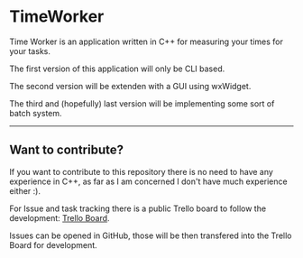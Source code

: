 # TimeWorker

Time Worker is an application written in C++ for measuring your times for your tasks.

The first version of this application will only be CLI based.

The second version will be extenden with a GUI using wxWidget.

The third and (hopefully) last version will be implementing some sort of batch system.

---
## Want to contribute?

If you want to contribute to this repository there is no need to have any experience in C++, as far as I am concerned I don't have much experience either :).

For Issue and task tracking there is a public Trello board to follow the development: [Trello Board](https://trello.com/b/alpzvTem/timeworker).

Issues can be opened in GitHub, those will be then transfered into the Trello Board for development.
